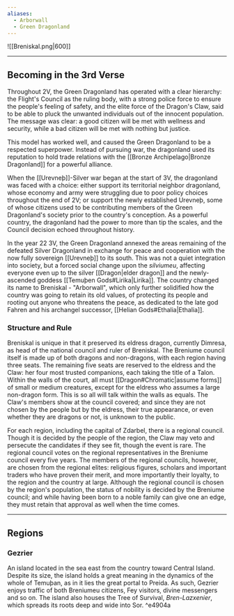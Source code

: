 ```yaml
---
aliases:
  - Arborwall
  - Green Dragonland
---
```

![[Breniskal.png|600]]
-- - - -
## Becoming in the 3rd Verse

Throughout 2V, the Green Dragonland has operated with a clear hierarchy: the Flight's Council as the ruling body, with a strong police force to ensure the people's feeling of safety, and the elite force of the Dragon's Claw, said to be able to pluck the unwanted individuals out of the innocent population. The message was clear: a good citizen will be met with wellness and security, while a bad citizen will be met with nothing but justice.

This model has worked well, and caused the Green Dragonland to be a respected superpower. Instead of pursuing war, the dragonland used its reputation to hold trade relations with the [[Bronze Archipelago|Bronze Dragonland]] for a powerful alliance.

When the [[Urevneþ]]-Silver war began at the start of 3V, the dragonland was faced with a choice: either support its territorial neighbor dragonland, whose economy and army were struggling due to poor policy choices throughout the end of 2V; or support the newly established Urevneþ, some of whose citizens used to be contributing members of the Green Dragonland's society prior to the country's conception. As a powerful country, the dragonland had the power to more than tip the scales, and the Council decision echoed throughout history.

In the year 22 3V, the Green Dragonland annexed the areas remaining of the defeated Silver Dragonland in exchange for peace and cooperation with the now fully sovereign [[Urevneþ]] to its south. This was not a quiet integration into society, but a forced social change upon the _silviumeu_, affecting everyone even up to the silver [[Dragon|elder dragon]] and the newly-ascended goddess [[Temuþen Gods#Lirika|Lirika]].
The country changed its name to Breniskal - "Arborwall", which only further solidified how the country was going to retain its old values, of protecting its people and rooting out anyone who threatens the peace, as dedicated to the late god Fahren and his archangel successor, [[Helian Gods#Ethalia|Ethalia]].

### Structure and Rule

Breniskal is unique in that it preserved its eldress dragon, currently Dimresa, as head of the national council and ruler of Breniskal. 
The Breniume council itself is made up of both dragons and non-dragons, with each region having three seats. The remaining five seats are reserved to the eldress and the Claw: her four most trusted companions, each taking the title of a Talon. Within the walls of the court, all must [[Dragon#Chromatic|assume forms]] of small or medium creatures, except for the eldress who assumes a large non-dragon form. This is so all will talk within the walls as equals.
The Claw's members show at the council covered; and since they are not chosen by the people but by the eldress, their true appearance, or even whether they are dragons or not, is unknown to the public.

For each region, including the capital of Zdarbel, there is a regional council. Though it is decided by the people of the region, the Claw may veto and persecute the candidates if they see fit, though the event is rare. The regional council votes on the regional representatives in the Breniume council every five years. The members of the regional councils, however, are chosen from the regional elites: religious figures, scholars and important traders who have proven their merit, and more importantly their loyalty, to the region and the country at large. Although the regional council is chosen by the region's population, the status of nobility is decided by the Breniume council; and while having been born to a noble family can give one an edge, they must retain that approval as well when the time comes.
--- - -
## Regions
### Gezrier

An island located in the sea east from the country toward Central Island. Despite its size, the island holds a great meaning in the dynamics of the whole of Temuþan, as in it lies the great portal to Preida. As such, Gezrier enjoys traffic of both Breniumeu citizens, Fey visitors, divine messengers and so on.
The island also houses the Tree of Survival, _Bren-Lazxenier_, which spreads its roots deep and wide into Sor. ^e4904a